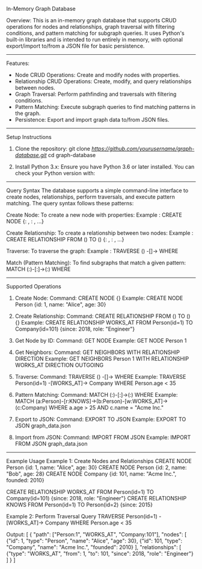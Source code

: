 In-Memory Graph Database

Overview:
This is an in-memory graph database that supports CRUD operations for nodes and relationships, graph traversal with filtering conditions, and pattern matching for subgraph queries. It uses Python's built-in libraries and is intended to run entirely in memory, with optional export/import to/from a JSON file for basic persistence.

-------------------------------------------------------------------

Features:
- Node CRUD Operations: Create and modify nodes with properties.
- Relationship CRUD Operations: Create, modify, and query relationships between nodes.
- Graph Traversal: Perform pathfinding and traversals with filtering conditions.
- Pattern Matching: Execute subgraph queries to find matching patterns in the graph.
- Persistence: Export and import graph data to/from JSON files.

-------------------------------------------------------------------

Setup Instructions
1. Clone the repository:
   git clone *https://github.com/yourusername/graph-database.git*
   cd graph-database

2. Install Python 3.x: Ensure you have Python 3.6 or later installed. You can check your Python version with:

-------------------------------------------------------------------

Query Syntax
The database supports a simple command-line interface to create nodes, relationships, perform traversals, and execute pattern matching. The query syntax follows these patterns:

Create Node:
To create a new node with properties:
Example : CREATE NODE <NodeType> {<property1>: <value1>, <property2>: <value2>, ...}

Create Relationship:
To create a relationship between two nodes:
Example : CREATE RELATIONSHIP <RelType> FROM <NodeType1>(<id1>) TO <NodeType2>(<id2>) {<property1>: <value1>, <property2>: <value2>, ...}

Traverse:
To traverse the graph:
Example : TRAVERSE <NodeType>(<id>) -[<RelType>]-> <NodeType2>
WHERE <condition>

Match (Pattern Matching):
To find subgraphs that match a given pattern:
MATCH (<node1>:<Type1>)-[<rel1>:<RelType1>]->(<node2>:<Type2>)
WHERE <condition>

-------------------------------------------------------------------

Supported Operations
1. Create Node:
Command: CREATE NODE <NodeType> {<properties>}
Example: CREATE NODE Person {id: 1, name: "Alice", age: 30}

2. Create Relationship:
Command: CREATE RELATIONSHIP <RelType> FROM <NodeType1>(<id1>) TO <NodeType2>(<id2>) {<properties>}
Example: CREATE RELATIONSHIP WORKS_AT FROM Person(id=1) TO Company(id=101) {since: 2018, role: "Engineer"}

3. Get Node by ID:
Command: GET NODE <NodeType> <NodeID>
Example: GET NODE Person 1

4. Get Neighbors:
Command: GET NEIGHBORS <NodeType> <NodeID> WITH RELATIONSHIP <RelType> DIRECTION <direction>
Example: GET NEIGHBORS Person 1 WITH RELATIONSHIP WORKS_AT DIRECTION OUTGOING

5. Traverse:
Command: TRAVERSE <NodeType>(<NodeID>) -[<RelType>]-> <NodeType2> WHERE <condition>
Example: TRAVERSE Person(id=1) -[WORKS_AT]-> Company WHERE Person.age < 35

6. Pattern Matching:
Command: MATCH (<node1>:<Type1>)-[<rel1>:<RelType1>]->(<node2>:<Type2>) WHERE <condition>
Example: MATCH (a:Person)-[r:KNOWS]->(b:Person)-[w:WORKS_AT]->(c:Company) WHERE a.age > 25 AND c.name = "Acme Inc."

7. Export to JSON:
Command: EXPORT TO JSON <filename>
Example: EXPORT TO JSON graph_data.json

8. Import from JSON:
Command: IMPORT FROM JSON <filename>
Example: IMPORT FROM JSON graph_data.json

-------------------------------------------------------------------

Example Usage
Example 1: Create Nodes and Relationships
CREATE NODE Person {id: 1, name: "Alice", age: 30}
CREATE NODE Person {id: 2, name: "Bob", age: 28}
CREATE NODE Company {id: 101, name: "Acme Inc.", founded: 2010}

CREATE RELATIONSHIP WORKS_AT FROM Person(id=1) TO Company(id=101) {since: 2018, role: "Engineer"}
CREATE RELATIONSHIP KNOWS FROM Person(id=1) TO Person(id=2) {since: 2015}

Example 2: Perform Traversal Query
TRAVERSE Person(id=1) -[WORKS_AT]-> Company
WHERE Person.age < 35


Output:
[
  {
    "path": ["Person:1", "WORKS_AT", "Company:101"],
    "nodes": [
      {"id": 1, "type": "Person", "name": "Alice", "age": 30},
      {"id": 101, "type": "Company", "name": "Acme Inc.", "founded": 2010}
    ],
    "relationships": [
      {"type": "WORKS_AT", "from": 1, "to": 101, "since": 2018, "role": "Engineer"}
    ]
  }
]
